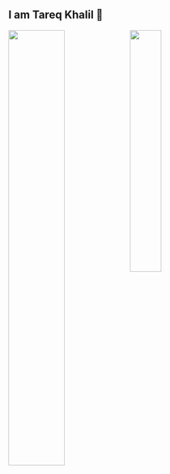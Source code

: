 ## I am Tareq Khalil 👋

<img align="left" width="47%" src="https://github-readme-stats.vercel.app/api?username=Tareq-Khalil&show_icons=true"/>

<img align="left" width="35%" src="https://github-readme-stats.vercel.app/api/top-langs/?username=Tareq-Khalil&layout=compact"/>
